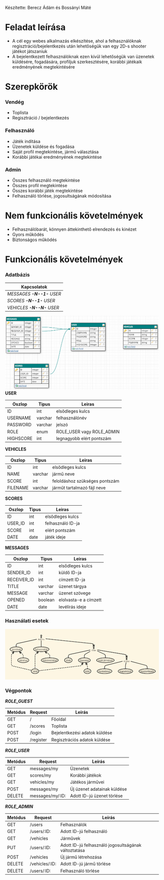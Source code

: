 Készítette: Berecz Ádám és Bossányi Máté
# Feladat leírása
- A cél egy webes alkalmazás elkészítése, ahol a felhasználóknak regisztráció/bejelentkezés után lehetőségük van egy 2D-s shooter játékot játszaniuk
- A bejelentkezett felhasználóknak ezen kívül lehetőségük van üzenetek küldésére, fogadására, profiljuk szerkesztésére, korábbi játékaik eredményének megtekintésére
# Szerepkörök
### Vendég
 - Toplista
 - Regisztráció / bejelentkezés
### Felhasználó
 - Játék indítása
 - Üzenetek küldése és fogadása
 - Saját profil megtekintése, jármű választása
 - Korábbi játékai eredményének megtekintése
### Admin
 - Összes felhasználó megtekintése
 - Összes profil megtekintése
 - Összes korábbi játék megtekintése
 - Felhasználó törlése, jogosultságának módosítása
# Nem funkcionális követelmények
- Felhasználóbarát, könnyen áttekinthető elrendezés és kinézet
- Gyors működés
- Biztonságos működés
# Funkcionális követelmények
### Adatbázis

| Kapcsolatok |
| ------------- |
| *MESSAGES **-N--1-** USER* |
| *SCORES **-N--1-** USER*  |
| *VEHICLES **-N--N-** USER* |

![alt text](https://github.com/Flash97111/alkfejl/blob/master/img/tables.png)
**USER**

| Oszlop | Tipus | Leiras |
| ------------- | ------------- | ------------- |
| ID  | int  | elsődleges kulcs |
| USERNAME  | varchar | felhasználónév |
| PASSWORD  | varchar | jelszó |
| ROLE  | enum | ROLE_USER vagy ROLE_ADMIN |
| HIGHSCORE  | int | legnagyobb elért pontszám |

**VEHICLES**

| Oszlop | Tipus | Leiras |
| ------------- | ------------- | ------------- |
| ID  | int  | elsődleges kulcs |
| NAME  | varchar | jármű neve |
| SCORE  | int | feloldáshoz szükséges pontszám |
| FILENAME  | varchar | járműt tartalmazó fájl neve |

**SCORES**

| Oszlop | Tipus | Leiras |
| ------------- | ------------- | ------------- |
| ID  | int  | elsődleges kulcs |
| USER_ID  | int  | felhasználó ID-ja |
| SCORE | int | elért pontszám |
| DATE | date | játék ideje |


**MESSAGES**


| Oszlop | Tipus | Leiras |
| ------------- | ------------- | ------------- |
| ID  | int  | elsődleges kulcs |
| SENDER_ID  | int | küldő ID-ja |
| RECEIVER_ID | int | címzett ID-ja |
| TITLE | varchar | üzenet tárgya |
| MESSAGE | varchar | üzenet szövege |
| OPENED | boolean | elolvasta-e a címzett |
| DATE | date | levélírás ideje |

### Használati esetek
![alt text](https://github.com/Flash97111/alkfejl/blob/master/img/use.png)
### Végpontok
***ROLE_GUEST***

| Metódus | Request | Leírás |
| ------------- | ------------- | ------------- |
| GET  | / | Főoldal |
| GET  | /scores | Toplista |
| POST  | /login | Bejelentkezési adatok küldése |
| POST | /register | Regisztrációs adatok küldése |

***ROLE_USER***

| Metódus | Request | Leírás |
| ------------- | ------------- | ------------- |
| GET  | messages/my | Üzenetek |
| GET  | scores/my | Korábbi játékok |
| GET  | vehicles/my | Játékos járművei |
| POST  | messages/my | Új üzenet adatainak küldése |
| DELETE  | messages/my/:ID: | Adott ID-jú üzenet törlése |

***ROLE_ADMIN***

| Metódus | Request | Leírás |
| ------------- | ------------- | ------------- |
| GET  | /users | Felhasználók |
| GET  | /users/:ID: | Adott ID-jú felhasználó |
| GET  | /vehicles | Járművek |
| PUT  | /users/:ID: | Adott ID-jú felhasználó jogosultságának változtatása |
| POST  | /vehicles | Új jármű létrehozása |
| DELETE | /vehicles/:ID: | Adott ID-jú jármű törlése |
| DELETE  | /users/:ID: | Felhasználó törlése |

